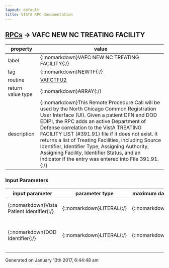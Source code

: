 ```yaml
---
layout: default
title: VISTA RPC documentation
---
```




## [RPCs](TableOfContent.md) &#8594; VAFC NEW NC TREATING FACILITY 

 property | value 
--- | --- 
 label | {::nomarkdown}VAFC NEW NC TREATING FACILITY{:/}
 tag | {::nomarkdown}NEWTF{:/}
 routine | [VAFCTFU2](http://code.osehra.org/dox/Routine_VAFCTFU2_source.html)
 return value type | {::nomarkdown}ARRAY{:/}
 description | {::nomarkdown}This Remote Procedure Call will be used by the North Chicago Common Registration User Interface (UI).  Given a patient DFN and DOD EDIPI, the RPC adds an active Department of Defense correlation to the VistA TREATING FACILITY LIST (#391.91) file if it does not exist.  It returns a list of Treating Facilities, including Source Identifier, Identifier Type, Assigning Authority, Assigning Facility, Identifier Status, and an indicator if the entry was entered into File 391.91.{:/}

### Input Parameters

| input parameter | parameter type | maximum data length | required | description | 
| --- | --- | --- | --- | --- | 
| {::nomarkdown}Vista Patient Identifier{:/} | {::nomarkdown}LITERAL{:/} | {::nomarkdown}255{:/} | {::nomarkdown}true{:/} | {::nomarkdown}Vista Patient Identifier will be the PATIENT (#2) file IEN (aka DFN). Example: DFN=\7168937\{:/} | 
| {::nomarkdown}DOD Identifier{:/} | {::nomarkdown}LITERAL{:/} | {::nomarkdown}255{:/} | {::nomarkdown}true{:/} | {::nomarkdown}The DOD Identifier will be EDIPI data with the following format:  Id^IdType^AssigningAuthority^AssigningFacility  Example: EDIPI=\852043888^NI^USDOD^200DOD\{:/} | 




 Generated on January 13th 2017, 6:44:48 am